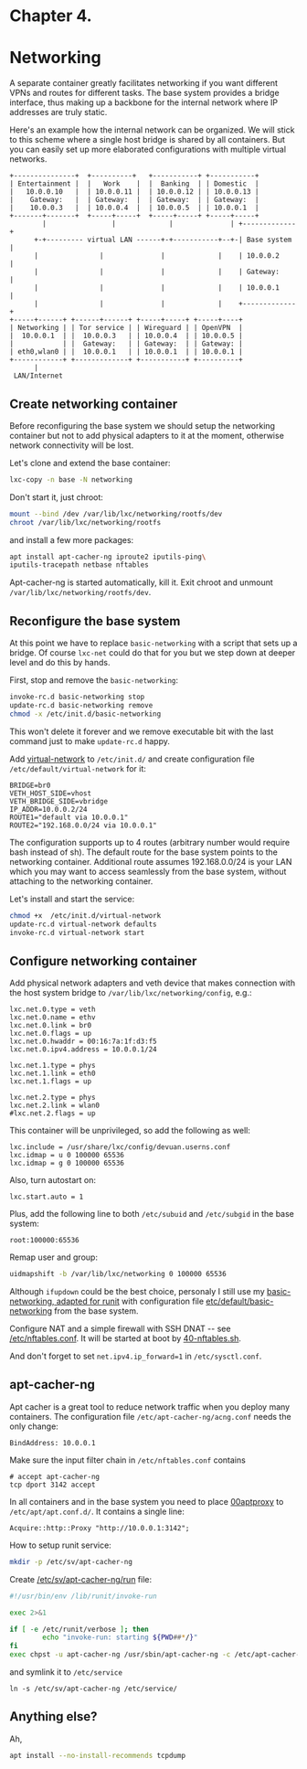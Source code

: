 # Chapter 4.
# Networking

A separate container greatly facilitates networking if you want different VPNs and routes
for different tasks. The base system provides a bridge interface, thus making up a backbone
for the internal network where IP addresses are truly static.

Here's an example how the internal network can be organized.
We will stick to this scheme where a single host bridge is shared by all containers.
But you can easily set up more elaborated configurations with multiple virtual networks.
```
+---------------+  +----------+   +-----------+ +-----------+
| Entertainment |  |   Work    |  |  Banking  | | Domestic  |
|   10.0.0.10   |  | 10.0.0.11 |  | 10.0.0.12 | | 10.0.0.13 |
|    Gateway:   |  | Gateway:  |  | Gateway:  | | Gateway:  |
|    10.0.0.3   |  | 10.0.0.4  |  | 10.0.0.5  | | 10.0.0.1  |
+-------+-------+  +-----+-----+  +-----+-----+ +-----+-----+
        |                |             |              | +-------------+
      +-+--------- virtual LAN ------+-+-----------+--+-| Base system |
      |               |              |             |    | 10.0.0.2    |
      |               |              |             |    | Gateway:    |
      |               |              |             |    | 10.0.0.1    |
      |               |              |             |    +-------------+
+-----+------+ +------+------+ +-----+-----+ +-----+----+
| Networking | | Tor service | | Wireguard | | OpenVPN  |
|  10.0.0.1  | |  10.0.0.3   | | 10.0.0.4  | | 10.0.0.5 |
|            | |  Gateway:   | | Gateway:  | | Gateway: |
| eth0,wlan0 | |  10.0.0.1   | | 10.0.0.1  | | 10.0.0.1 |
+------------+ +-------------+ +-----------+ +----------+
      |
 LAN/Internet
```

## Create networking container

Before reconfiguring the base system we should setup the networking container
but not to add physical adapters to it at the moment,
otherwise network connectivity will be lost.

Let's clone and extend the base container:
```bash
lxc-copy -n base -N networking
```

Don't start it, just chroot:
```bash
mount --bind /dev /var/lib/lxc/networking/rootfs/dev
chroot /var/lib/lxc/networking/rootfs
```
and install a few more packages:
```bash
apt install apt-cacher-ng iproute2 iputils-ping\
iputils-tracepath netbase nftables
```
Apt-cacher-ng is started automatically, kill it.
Exit chroot and unmount `/var/lib/lxc/networking/rootfs/dev`.


## Reconfigure the base system

At this point we have to replace `basic-networking` with a script that sets up a bridge.
Of course `lxc-net` could do that for you but we step down at deeper level and do this by hands.

First, stop and remove the `basic-networking`:
```bash
invoke-rc.d basic-networking stop
update-rc.d basic-networking remove
chmod -x /etc/init.d/basic-networking
```
This won't delete it forever and we remove executable bit with the last command just to make
`update-rc.d` happy.

Add [virtual-network](https://github.com/amateur80lvl/lxcex/tree/main/common-files/etc/init.d/virtual-network)
to `/etc/init.d/` and create configuration file `/etc/default/virtual-network` for it:
```
BRIDGE=br0
VETH_HOST_SIDE=vhost
VETH_BRIDGE_SIDE=vbridge
IP_ADDR=10.0.0.2/24
ROUTE1="default via 10.0.0.1"
ROUTE2="192.168.0.0/24 via 10.0.0.1"
```

The configuration supports up to 4 routes (arbitrary number would require bash instead of sh).
The default route for the base system points to the networking container.
Additional route assumes 192.168.0.0/24 is your LAN which you may want to access
seamlessly from the base system, without attaching to the networking container.

Let's install and start the service:
```bash
chmod +x  /etc/init.d/virtual-network
update-rc.d virtual-network defaults
invoke-rc.d virtual-network start
```

## Configure networking container

Add physical network adapters and veth device that makes connection with the host system bridge to
`/var/lib/lxc/networking/config`, e.g.:
```
lxc.net.0.type = veth
lxc.net.0.name = ethv
lxc.net.0.link = br0
lxc.net.0.flags = up
lxc.net.0.hwaddr = 00:16:7a:1f:d3:f5
lxc.net.0.ipv4.address = 10.0.0.1/24

lxc.net.1.type = phys
lxc.net.1.link = eth0
lxc.net.1.flags = up

lxc.net.2.type = phys
lxc.net.2.link = wlan0
#lxc.net.2.flags = up
```

This container will be unprivileged, so add the following as well:
```
lxc.include = /usr/share/lxc/config/devuan.userns.conf
lxc.idmap = u 0 100000 65536
lxc.idmap = g 0 100000 65536
```

Also, turn autostart on:
```
lxc.start.auto = 1
```

Plus, add the following line to both `/etc/subuid` and `/etc/subgid` in the base system:
```
root:100000:65536
```

Remap user and group:
```bash
uidmapshift -b /var/lib/lxc/networking 0 100000 65536
```

Although `ifupdown` could be the best choice, personaly I still use my
[basic-networking, adapted for runit](https://github.com/amateur80lvl/lxcex/tree/main/networking-container/etc/runit/boot-run/basic-networking.sh)
with configuration file
[etc/default/basic-networking](https://github.com/amateur80lvl/lxcex/tree/main/base-system/etc/default/basic-networking)
from the base system.

Configure NAT and a simple firewall with SSH DNAT -- see
[/etc/nftables.conf](https://github.com/amateur80lvl/lxcex/tree/main/base-system/etc/nftables.conf).
It will be started at boot by
[40-nftables.sh](https://github.com/amateur80lvl/lxcex/tree/main/base-container/etc/runit/boot-run/40-nftables.sh).

And don't forget to set `net.ipv4.ip_forward=1` in `/etc/sysctl.conf`.

## apt-cacher-ng

Apt cacher is a great tool to reduce network traffic when you deploy many containers.
The configuration file `/etc/apt-cacher-ng/acng.conf` needs the only change:
```
BindAddress: 10.0.0.1
```

Make sure the input filter chain in `/etc/nftables.conf` contains
```
# accept apt-cacher-ng
tcp dport 3142 accept
```

In all containers and in the base system you need to place
[00aptproxy](https://github.com/amateur80lvl/lxcex/tree/main/common-files/etc/apt/apt.conf.d/00aptproxy)
to `/etc/apt/apt.conf.d/`. It contains a single line:
```
Acquire::http::Proxy "http://10.0.0.1:3142";
```

How to setup runit service:
```bash
mkdir -p /etc/sv/apt-cacher-ng
```

Create [/etc/sv/apt-cacher-ng/run]() file:
```bash
#!/usr/bin/env /lib/runit/invoke-run

exec 2>&1

if [ -e /etc/runit/verbose ]; then
        echo "invoke-run: starting ${PWD##*/}"
fi
exec chpst -u apt-cacher-ng /usr/sbin/apt-cacher-ng -c /etc/apt-cacher-ng ForeGround=1
```
and symlink it to `/etc/service`
```
ln -s /etc/sv/apt-cacher-ng /etc/service/
```

## Anything else?

Ah,
```bash
apt install --no-install-recommends tcpdump
```
